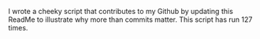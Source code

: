 I wrote a cheeky script that contributes to my Github by updating this ReadMe to illustrate why more than commits matter. This script has run 127 times.
